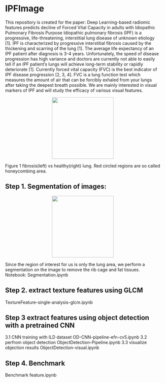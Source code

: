 # IPFImage

This repository is created for the paper:
Deep Learning-based radiomic features predicts decline of Forced Vital Capacity in adults with Idiopathic Pulmonary Fibrosis 
Purpose
Idiopathic pulmonary fibrosis (IPF) is a progressive, life-threatening, interstitial lung disease of unknown etiology [1]. IPF is characterized by progressive interstitial fibrosis caused by the thickening and scarring of the lung [1]. The average life expectancy of an IPF patient after diagnosis is 3-4 years. Unfortunately, the speed of disease progression has high variance and doctors are currently not able to easily tell if an IPF patient’s lungs will achieve long-term stability or rapidly deteriorate [1]. Currently forced vital capacity (FVC) is the best indicator of IPF disease progression [2, 3, 4]. FVC is a lung function test which measures the amount of air that can be forcibly exhaled from your lungs after taking the deepest breath possible. We are mainly interested in visual markers of IPF and will study the efficacy of various visual features. 

<p align="center">
<img src="https://user-images.githubusercontent.com/49659087/144462701-b21abfbc-3149-4f9d-9c07-b76da070a388.png"  height="200"/>
  </p>
Figure 1 fibrosis(left) vs healthy(right) lung. Red circled regions are so called honeycombing area. 


## Step 1. Segmentation of images: 

<p align="center">
<img src="https://user-images.githubusercontent.com/49659087/144463140-850899ac-12fe-4bce-9d7a-d36840ef313e.png"  height="200"/>
  </p>

Since the region of interest for us is only the lung area, we perform a segmentation on the image to remove the rib cage and fat tissues. 
Notebook:
Segmentation.ipynb

## Step 2. extract texture features using GLCM
TextureFeature-single-analysis-glcm.ipynb

## Step 3 extract features using object detection with a pretrained CNN

3.1 CNN training with ILD dataset
OD-CNN-pipeline-efn-cv5.ipynb
3.2 perfrom object detection 
ObjectDetection-Pipeline.ipynb
3.3 visualize objection results
ObjectDetection-visual.ipynb

## Step 4. Benchmark
Benchmark feature.ipynb
